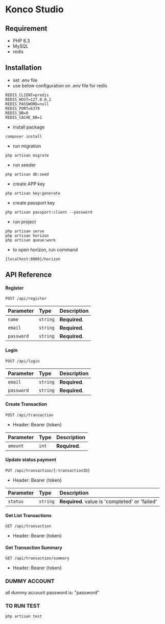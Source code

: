 
# Konco Studio

## Requirement
- PHP 8.3
- MySQL
- redis

## Installation
- set .env file
- use below configuration on .env file for redis
```
REDIS_CLIENT=predis
REDIS_HOST=127.0.0.1
REDIS_PASSWORD=null
REDIS_PORT=6379
REDIS_DB=0
REDIS_CACHE_DB=1
```
- install package
```
composer install
```
- run migration
```
php artisan migrate
```
- run seeder
```
php artisan db:seed
```
- create APP key
```
php artisan key:generate
```
- create passport key
```
php artisan passport:client --password
```
- run project
```
php artisan serve
php artisan horizon
php artisan queue:work
```
- to open horizon, run command
```
{localhost:8000}/horizon
```


## API Reference
#### Register 
```
POST /api/register
```
| Parameter | Type     | Description                |
| :-------- | :------- | :------------------------- |
| `name` | `string` | **Required**. |
| `email` | `string` | **Required**. |
| `password` | `string` | **Required**. |

#### Login 
```
POST /api/login
```

| Parameter | Type     | Description                |
| :-------- | :------- | :------------------------- |
| `email` | `string` | **Required**. |
| `password` | `string` | **Required**. |


#### Create Transaction
```
POST /api/transaction
```
- Header: Bearer {token}

| Parameter | Type     | Description                |
| :-------- | :------- | :------------------------- |
| `amount` | `int` | **Required**. |

#### Update status payment
```
PUT /api/transaction/{:transactionID}
```
- Header: Bearer {token}

| Parameter | Type     | Description                |
| :-------- | :------- | :------------------------- |
| `status` | `string` | **Required**. value is 'completed' or 'failed'|


#### Get List Transactions
```
GET /api/transaction
```
- Header: Bearer {token}

#### Get Transaction Summary
```
GET /api/transaction/summary
```
- Header: Bearer {token}

### DUMMY ACCOUNT
all dummy account password is: "password"

### TO RUN TEST
```
php artisan test
```
